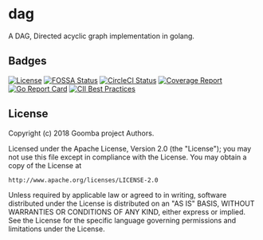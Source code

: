 # dag

A DAG, Directed acyclic graph implementation in golang.

## Badges

[![License][License-Image]][License-URL]
[![FOSSA Status][FOSSA-Image]](FOSSA-URL)
[![CircleCI Status][CircleCI-Image]](CircleCI-URL)
[![Coverage Report][Coverage-Image]](Coverage-URL)
[![Go Report Card][GoReportCard-Image]](GoReportCard-URL)
[![CII Best Practices][CII-Image]](CII-URL)

## License

Copyright (c) 2018 Goomba project Authors.

Licensed under the Apache License, Version 2.0 (the "License");
you may not use this file except in compliance with the License.
You may obtain a copy of the License at

    http://www.apache.org/licenses/LICENSE-2.0

Unless required by applicable law or agreed to in writing, software
distributed under the License is distributed on an "AS IS" BASIS,
WITHOUT WARRANTIES OR CONDITIONS OF ANY KIND, either express or implied.
See the License for the specific language governing permissions and
limitations under the License.

[License-Image]: https://img.shields.io/badge/License-Apache-blue.svg
[License-URL]: http://opensource.org/licenses/Apache
[FOSSA-Image]: https://app.fossa.io/api/projects/git%2Bgithub.com%2Fgoombaio%2Fdag.svg?type=shield
[FOSSA-URL]: https://app.fossa.io/projects/git%2Bgithub.com%2Fgoombaio%2Fdag?ref=badge_shield
[CircleCI-Image]: https://circleci.com/gh/goombaio/dag.svg?style=svg
[CircleCI-URL]: https://circleci.com/gh/goombaio/dag
[Coverage-Image]: https://codecov.io/gh/goombaio/dag/branch/master/graph/badge.svg
[Coverage-URL]: https://codecov.io/gh/goombaio/dag
[GoReportCard-Image]: https://goreportcard.com/badge/github.com/goombaio/dag
[GoReportCard-URL]: https://goreportcard.com/report/github.com/goombaio/dag
[CII-Image]: https://bestpractices.coreinfrastructure.org/projects/2177/badge
[CII-URL]: https://bestpractices.coreinfrastructure.org/projects/2177